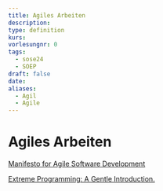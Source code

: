 ```yaml
---
title: Agiles Arbeiten
description: 
type: definition
kurs: 
vorlesungnr: 0
tags:
  - sose24
  - SOEP
draft: false
date: 
aliases:
  - Agil
  - Agile
---
```


# Agiles Arbeiten

[Manifesto for Agile Software Development](http://agilemanifesto.org)

[Extreme Programming: A Gentle Introduction.](http://www.extremeprogramming.org)